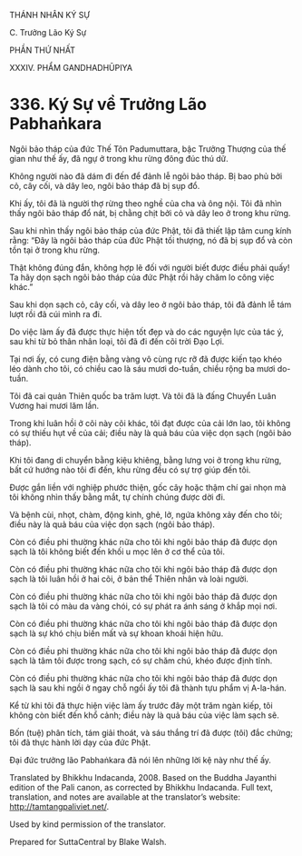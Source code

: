 THÁNH NHÂN KÝ SỰ

C. Trưởng Lão Ký Sự

PHẦN THỨ NHẤT

XXXIV. PHẨM GANDHADHŪPIYA

# 336\. Ký Sự về Trưởng Lão Pabhaṅkara

Ngôi bảo tháp của đức Thế Tôn Padumuttara, bậc Trưởng Thượng của thế gian như thế ấy, đã ngự ở trong khu rừng đông đúc thú dữ.

Không người nào đã dám đi đến để đảnh lễ ngôi bảo tháp. Bị bao phủ bởi cỏ, cây cối, và dây leo, ngôi bảo tháp đã bị sụp đổ.

Khi ấy, tôi đã là người thợ rừng theo nghề của cha và ông nội. Tôi đã nhìn thấy ngôi bảo tháp đổ nát, bị chằng chịt bởi cỏ và dây leo ở trong khu rừng.

Sau khi nhìn thấy ngôi bảo tháp của đức Phật, tôi đã thiết lập tâm cung kính rằng: “Đây là ngôi bảo tháp của đức Phật tối thượng, nó đã bị sụp đổ và còn tồn tại ở trong khu rừng.

Thật không đúng đắn, không hợp lẽ đối với người biết được điều phải quấy! Ta hãy dọn sạch ngôi bảo tháp của đức Phật rồi hãy chăm lo công việc khác.”

Sau khi dọn sạch cỏ, cây cối, và dây leo ở ngôi bảo tháp, tôi đã đảnh lễ tám lượt rồi đã cúi mình ra đi.

Do việc làm ấy đã được thực hiện tốt đẹp và do các nguyện lực của tác ý, sau khi từ bỏ thân nhân loại, tôi đã đi đến cõi trời Đạo Lợi.

Tại nơi ấy, có cung điện bằng vàng vô cùng rực rỡ đã được kiến tạo khéo léo dành cho tôi, có chiều cao là sáu mươi do-tuần, chiều rộng ba mươi do-tuần.

Tôi đã cai quản Thiên quốc ba trăm lượt. Và tôi đã là đấng Chuyển Luân Vương hai mươi lăm lần.

Trong khi luân hồi ở cõi này cõi khác, tôi đạt được của cải lớn lao, tôi không có sự thiếu hụt về của cải; điều này là quả báu của việc dọn sạch (ngôi bảo tháp).

Khi tôi đang di chuyển bằng kiệu khiêng, bằng lưng voi ở trong khu rừng, bất cứ hướng nào tôi đi đến, khu rừng đều có sự trợ giúp đến tôi.

Được gắn liền với nghiệp phước thiện, gốc cây hoặc thậm chí gai nhọn mà tôi không nhìn thấy bằng mắt, tự chính chúng được dời đi.

Và bệnh cùi, nhọt, chàm, động kinh, ghẻ, lở, ngứa không xảy đến cho tôi; điều này là quả báu của việc dọn sạch (ngôi bảo tháp).

Còn có điều phi thường khác nữa cho tôi khi ngôi bảo tháp đã được dọn sạch là tôi không biết đến khối u mọc lên ở cơ thể của tôi.

Còn có điều phi thường khác nữa cho tôi khi ngôi bảo tháp đã được dọn sạch là tôi luân hồi ở hai cõi, ở bản thể Thiên nhân và loài người.

Còn có điều phi thường khác nữa cho tôi khi ngôi bảo tháp đã được dọn sạch là tôi có màu da vàng chói, có sự phát ra ánh sáng ở khắp mọi nơi.

Còn có điều phi thường khác nữa cho tôi khi ngôi bảo tháp đã được dọn sạch là sự khó chịu biến mất và sự khoan khoái hiện hữu.

Còn có điều phi thường khác nữa cho tôi khi ngôi bảo tháp đã được dọn sạch là tâm tôi được trong sạch, có sự chăm chú, khéo được định tĩnh.

Còn có điều phi thường khác nữa cho tôi khi ngôi bảo tháp đã được dọn sạch là sau khi ngồi ở ngay chỗ ngồi ấy tôi đã thành tựu phẩm vị A-la-hán.

Kể từ khi tôi đã thực hiện việc làm ấy trước đây một trăm ngàn kiếp, tôi không còn biết đến khổ cảnh; điều này là quả báu của việc làm sạch sẽ.

Bốn (tuệ) phân tích, tám giải thoát, và sáu thắng trí đã được (tôi) đắc chứng; tôi đã thực hành lời dạy của đức Phật.

Đại đức trưởng lão Pabhaṅkara đã nói lên những lời kệ này như thế ấy.

Translated by Bhikkhu Indacanda, 2008. Based on the Buddha Jayanthi edition of the Pali canon, as corrected by Bhikkhu Indacanda. Full text, translation, and notes are available at the translator’s website: http://tamtangpaliviet.net/.

Used by kind permission of the translator.

Prepared for SuttaCentral by Blake Walsh.